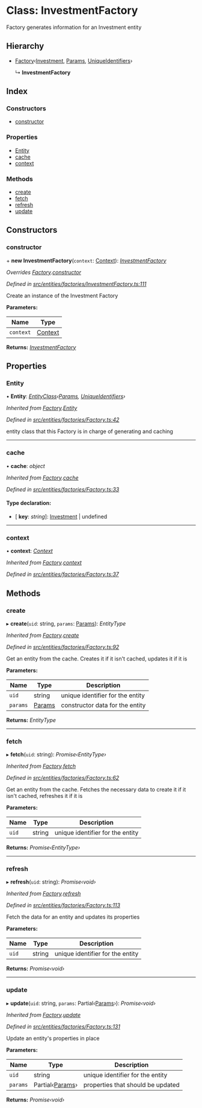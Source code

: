 # Class: InvestmentFactory

Factory generates information for an Investment entity

## Hierarchy

* [Factory](entities.factories.factory.md)‹[Investment](entities.investment.md), [Params](../interfaces/entities.params-7.md), [UniqueIdentifiers](../interfaces/entities.uniqueidentifiers-1.md)›

  ↳ **InvestmentFactory**

## Index

### Constructors

* [constructor](entities.factories.investmentfactory.md#constructor)

### Properties

* [Entity](entities.factories.investmentfactory.md#entity)
* [cache](entities.factories.investmentfactory.md#cache)
* [context](entities.factories.investmentfactory.md#context)

### Methods

* [create](entities.factories.investmentfactory.md#create)
* [fetch](entities.factories.investmentfactory.md#fetch)
* [refresh](entities.factories.investmentfactory.md#refresh)
* [update](entities.factories.investmentfactory.md#update)

## Constructors

###  constructor

\+ **new InvestmentFactory**(`context`: [Context](_context_.context.md)): *[InvestmentFactory](entities.factories.investmentfactory.md)*

*Overrides [Factory](entities.factories.factory.md).[constructor](entities.factories.factory.md#constructor)*

*Defined in [src/entities/factories/InvestmentFactory.ts:111](https://github.com/PolymathNetwork/polymath-sdk/blob/73ecb26/src/entities/factories/InvestmentFactory.ts#L111)*

Create an instance of the Investment Factory

**Parameters:**

Name | Type |
------ | ------ |
`context` | [Context](_context_.context.md) |

**Returns:** *[InvestmentFactory](entities.factories.investmentfactory.md)*

## Properties

###  Entity

• **Entity**: *[EntityClass](../interfaces/entities.factories.entityclass.md)‹[Params](../interfaces/entities.params-7.md), [UniqueIdentifiers](../interfaces/entities.uniqueidentifiers-1.md)›*

*Inherited from [Factory](entities.factories.factory.md).[Entity](entities.factories.factory.md#entity)*

*Defined in [src/entities/factories/Factory.ts:42](https://github.com/PolymathNetwork/polymath-sdk/blob/73ecb26/src/entities/factories/Factory.ts#L42)*

entity class that this Factory is in charge of generating and caching

___

###  cache

• **cache**: *object*

*Inherited from [Factory](entities.factories.factory.md).[cache](entities.factories.factory.md#cache)*

*Defined in [src/entities/factories/Factory.ts:33](https://github.com/PolymathNetwork/polymath-sdk/blob/73ecb26/src/entities/factories/Factory.ts#L33)*

#### Type declaration:

* \[ **key**: *string*\]: [Investment](entities.investment.md) | undefined

___

###  context

• **context**: *[Context](_context_.context.md)*

*Inherited from [Factory](entities.factories.factory.md).[context](entities.factories.factory.md#context)*

*Defined in [src/entities/factories/Factory.ts:37](https://github.com/PolymathNetwork/polymath-sdk/blob/73ecb26/src/entities/factories/Factory.ts#L37)*

## Methods

###  create

▸ **create**(`uid`: string, `params`: [Params](../interfaces/entities.params-7.md)): *EntityType*

*Inherited from [Factory](entities.factories.factory.md).[create](entities.factories.factory.md#create)*

*Defined in [src/entities/factories/Factory.ts:92](https://github.com/PolymathNetwork/polymath-sdk/blob/73ecb26/src/entities/factories/Factory.ts#L92)*

Get an entity from the cache. Creates it if it isn't cached, updates it if it is

**Parameters:**

Name | Type | Description |
------ | ------ | ------ |
`uid` | string | unique identifier for the entity |
`params` | [Params](../interfaces/entities.params-7.md) | constructor data for the entity  |

**Returns:** *EntityType*

___

###  fetch

▸ **fetch**(`uid`: string): *Promise‹EntityType›*

*Inherited from [Factory](entities.factories.factory.md).[fetch](entities.factories.factory.md#fetch)*

*Defined in [src/entities/factories/Factory.ts:62](https://github.com/PolymathNetwork/polymath-sdk/blob/73ecb26/src/entities/factories/Factory.ts#L62)*

Get an entity from the cache. Fetches the necessary data to create it if it isn't cached, refreshes it if it is

**Parameters:**

Name | Type | Description |
------ | ------ | ------ |
`uid` | string | unique identifier for the entity  |

**Returns:** *Promise‹EntityType›*

___

###  refresh

▸ **refresh**(`uid`: string): *Promise‹void›*

*Inherited from [Factory](entities.factories.factory.md).[refresh](entities.factories.factory.md#refresh)*

*Defined in [src/entities/factories/Factory.ts:113](https://github.com/PolymathNetwork/polymath-sdk/blob/73ecb26/src/entities/factories/Factory.ts#L113)*

Fetch the data for an entity and updates its properties

**Parameters:**

Name | Type | Description |
------ | ------ | ------ |
`uid` | string | unique identifier for the entity  |

**Returns:** *Promise‹void›*

___

###  update

▸ **update**(`uid`: string, `params`: Partial‹[Params](../interfaces/entities.params-7.md)›): *Promise‹void›*

*Inherited from [Factory](entities.factories.factory.md).[update](entities.factories.factory.md#update)*

*Defined in [src/entities/factories/Factory.ts:131](https://github.com/PolymathNetwork/polymath-sdk/blob/73ecb26/src/entities/factories/Factory.ts#L131)*

Update an entity's properties in place

**Parameters:**

Name | Type | Description |
------ | ------ | ------ |
`uid` | string | unique identifier for the entity |
`params` | Partial‹[Params](../interfaces/entities.params-7.md)› | properties that should be updated  |

**Returns:** *Promise‹void›*
